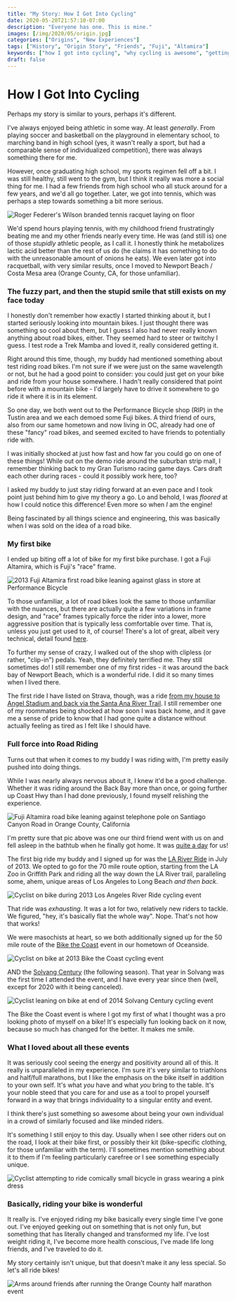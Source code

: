 ```yaml
---
title: "My Story: How I Got Into Cycling"
date: 2020-05-20T21:57:10-07:00
description: "Everyone has one. This is mine."
images: [/img/2020/05/origin.jpg]
categories: ["Origins", "New Experiences"]
tags: ["History", "Origin Story", "Friends", "Fuji", "Altamira"]
keywords: ["how I got into cycling", "why cycling is awesome", "getting started with road bike riding"]
draft: false
---
```

# How I Got Into Cycling
Perhaps my story is similar to yours, perhaps it's different. 

I've always enjoyed being athletic in some way. At least _generally_. From playing soccer and basketball on the playground in elementary school, to marching band in high school (yes, it wasn't really a sport, but had a comparable sense of individualized competition), there was always something there for me.

However, once graduating high school, my sports regimen fell off a bit. I was still healthy, still went to the gym, but I think it really was more a social thing for me. I had a few friends from high school who all stuck around for a few years, and we'd all go together. Later, we got into tennis, which was perhaps a step towards something a bit more serious.

![Roger Federer's Wilson branded tennis racquet laying on floor](/img/2020/05/racquet.jpg#center "Federer would be proud")

We'd spend hours playing tennis, with my childhood friend frustratingly beating me and my other friends nearly every time. He was (and still is) one of those _stupidly_ athletic people, as I call it. I honestly think he metabolizes lactic acid better than the rest of us do (he claims it has something to do with the unreasonable amount of onions he eats). We even later got into racquetball, with very similar results, once I moved to Newport Beach / Costa Mesa area (Orange County, CA, for those unfamiliar).

### The fuzzy part, and then the stupid smile that still exists on my face today

I honestly don't remember how exactly I started thinking about it, but I started seriously looking into mountain bikes. I just thought there was something so cool about them, but I guess I also had never really known anything about road bikes, either. They seemed hard to steer or twitchy I guess. I test rode a Trek Mamba and loved it, really considered getting it.

Right around this time, though, my buddy had mentioned something about test riding road bikes. I'm not sure if we were just on the same wavelength or not, but he had a good point to consider: you could just get on your bike and ride from your house somewhere. I hadn't really considered that point before with a mountain bike - I'd largely have to drive it somewhere to go ride it where it is in its element.

So one day, we both went out to the Performance Bicycle shop (RIP) in the Tustin area and we each demoed some Fuji bikes. A third friend of ours, also from our same hometown and now living in OC, already had one of these "fancy" road bikes, and seemed excited to have friends to potentially ride with.

I was initially shocked at just how fast and how far you could go on one of these things! While out on the demo ride around the suburban strip mall, I remember thinking back to my Gran Turismo racing game days. Cars draft each other during races - could it possibly work here, too? 

I asked my buddy to just stay riding forward at an even pace and I took point just behind him to give my theory a go. Lo and behold, I was _floored_ at how I could notice this difference! Even more so when _I_ am the engine!

Being fascinated by all things science and engineering, this was basically when I was sold on the idea of a road bike.

### My first bike
I ended up biting off a lot of bike for my first bike purchase. I got a Fuji Altamira, which is Fuji's "race" frame.

![2013 Fuji Altamira first road bike leaning against glass in store at Performance Bicycle](/img/2020/05/fuji_first.jpg "Fresh from the store!")

To those unfamiliar, a lot of road bikes look the same to those unfamiliar with the nuances, but there are actually quite a few variations in frame design, and "race" frames typically force the rider into a lower, more aggressive position that is typically less comfortable over time. That is, unless you just get used to it, of course! There's a lot of great, albeit very technical, detail found [here](https://www.cyclingabout.com/understanding-bicycle-frame-geometry/).

To further my sense of crazy, I walked out of the shop with clipless (or rather, "clip-in") pedals. Yeah, they definitely terrified me. They still sometimes do! I still remember one of my first rides - it was around the back bay of Newport Beach, which is a wonderful ride. I did it so many times when I lived there. 

The first ride I have listed on Strava, though, was a ride [from my house to Angel Stadium and back via the Santa Ana River Trail](https://www.strava.com/activities/423816433). I still remember one of my roommates being shocked at how soon I was back home, and it gave me a sense of pride to know that I had gone quite a distance without actually feeling as tired as I felt like I should have.

### Full force into Road Riding
Turns out that when it comes to my buddy I was riding with, I'm pretty easily pushed into doing things.

While I was nearly always nervous about it, I knew it'd be a good challenge. Whether it was riding around the Back Bay more than once, or going further up Coast Hwy than I had done previously, I found myself relishing the experience.

![Fuji Altamira road bike leaning against telephone pole on Santiago Canyon Road in Orange County, California](/img/2020/05/santiago_canyon.jpg "Santiago Canyon is a wonderful ride")

I'm pretty sure that pic above was one our third friend went with us on and fell asleep in the bathtub when he finally got home. It was [quite a day](https://www.strava.com/activities/96688301) for us!

The first big ride my buddy and I signed up for was the [LA River Ride](https://la-bike.org/bike_ride/river-ride/) in July of 2013. We opted to go for the 70 mile route option, starting from the LA Zoo in Griffith Park and riding all the way down the LA River trail, paralleling some, ahem, unique areas of Los Angeles to Long Beach _and then back_. 

![Cyclist on bike during 2013 Los Angeles River Ride cycling event](/img/2020/05/2013_LA_River_Ride.JPG#center "Look at those compression sleeves!")

That ride was _exhausting_. It was a lot for two, relatively new riders to tackle. We figured, "hey, it's basically flat the whole way". Nope. That's not how that works!

We were masochists at heart, so we both additionally signed up for the 50 mile route of the [Bike the Coast](https://visitoceanside.org/bike-the-coast/) event in our hometown of Oceanside.

![Cyclist on bike at 2013 Bike the Coast cycling event](/img/2020/05/2013_Bike_the_Coast.JPG#center "So pro.")

AND the [Solvang Century](https://www.bikescor.com/) (the following season). That year in Solvang was the first time I attended the event, and I have every year since then (well, except for 2020 with it being canceled).

![Cyclist leaning on bike at end of 2014 Solvang Century cycling event](/img/2020/05/2014_Solvang_Century.jpg#center "Quite tired!")

The Bike the Coast event is where I got my first of what I thought was a pro looking photo of myself on a bike! It's especially fun looking back on it now, because so much has changed for the better. It makes me smile.

### What I loved about all these events
It was seriously cool seeing the energy and positivity around all of this. It really is unparalleled in my experience. I'm sure it's very similar to triathlons and half/full marathons, but I like the emphasis on the bike itself in addition to your own self. It's what _you_ have and what _you_ bring to the table. It's your noble steed that you care for and use as a tool to propel yourself forward in a way that brings individuality to a singular entity and event. 

I think there's just something so awesome about being your own individual in a crowd of similarly focused and like minded riders.

It's something I still enjoy to this day. Usually when I see other riders out on the road, I look at their bike first, or possibly their kit (bike-specific clothing, for those unfamiliar with the term). I'll sometimes mention something about it to them if I'm feeling particularly carefree or I see something especially unique.

![Cyclist attempting to ride comically small bicycle in grass wearing a pink dress](/img/2020/05/rollindirty.jpg#center)

### Basically, riding your bike is wonderful
It really is. I've enjoyed riding my bike basically every single time I've gone out. I've enjoyed geeking out on something that is not only fun, but something that has literally changed and transformed my life. I've lost weight riding it, I've become more health conscious, I've made life long friends, and I've traveled to do it.

My story certainly isn't unique, but that doesn't make it any less special. So let's all ride bikes!

![Arms around friends after running the Orange County half marathon event](/img/2020/05/friends.jpg#center)